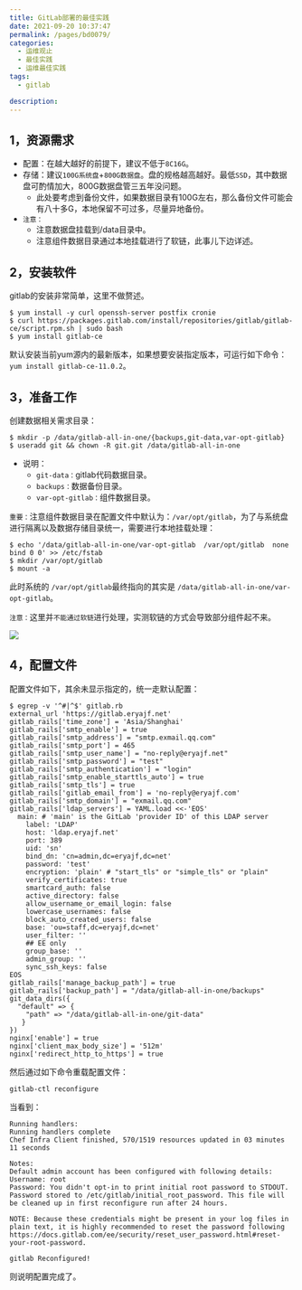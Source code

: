 ```yaml
---
title: GitLab部署的最佳实践
date: 2021-09-20 10:37:47
permalink: /pages/bd0079/
categories:
  - 运维观止
  - 最佳实践
  - 运维最佳实践
tags:
  - gitlab

description:
---
```


## 1，资源需求

- 配置：在越大越好的前提下，建议不低于`8C16G`。
- 存储：建议`100G系统盘`+`800G数据盘`。盘的规格越高越好。最低`SSD`，其中数据盘可酌情加大，800G数据盘管三五年没问题。
  - 此处要考虑到备份文件，如果数据目录有100G左右，那么备份文件可能会有八十多G，本地保留不可过多，尽量异地备份。
- `注意：`
  - 注意数据盘挂载到/data目录中。
  - 注意组件数据目录通过本地挂载进行了软链，此事儿下边详述。

## 2，安装软件

gitlab的安装非常简单，这里不做赘述。

```
$ yum install -y curl openssh-server postfix cronie
$ curl https://packages.gitlab.com/install/repositories/gitlab/gitlab-ce/script.rpm.sh | sudo bash
$ yum install gitlab-ce
```

默认安装当前yum源内的最新版本，如果想要安装指定版本，可运行如下命令：`yum install gitlab-ce-11.0.2`。

## 3，准备工作

创建数据相关需求目录：

```
$ mkdir -p /data/gitlab-all-in-one/{backups,git-data,var-opt-gitlab}
$ useradd git && chown -R git.git /data/gitlab-all-in-one
```

- 说明：
  - `git-data：`gitlab代码数据目录。
  - `backups：`数据备份目录。
  - `var-opt-gitlab：`组件数据目录。

`重要：`注意组件数据目录在配置文件中默认为：`/var/opt/gitlab`，为了与系统盘进行隔离以及数据存储目录统一，需要进行本地挂载处理：

```
$ echo '/data/gitlab-all-in-one/var-opt-gitlab  /var/opt/gitlab  none bind 0 0' >> /etc/fstab
$ mkdir /var/opt/gitlab
$ mount -a
```

此时系统的 `/var/opt/gitlab`最终指向的其实是 `/data/gitlab-all-in-one/var-opt-gitlab`。

`注意：`这里并`不能通过软链`进行处理，实测软链的方式会导致部分组件起不来。

![](http://t.eryajf.net/imgs/2021/09/0f9814766abf42ae.jpg)

## 4，配置文件

配置文件如下，其余未显示指定的，统一走默认配置：

```
$ egrep -v '^#|^$' gitlab.rb
external_url 'https://gitlab.eryajf.net'
gitlab_rails['time_zone'] = 'Asia/Shanghai'
gitlab_rails['smtp_enable'] = true
gitlab_rails['smtp_address'] = "smtp.exmail.qq.com"
gitlab_rails['smtp_port'] = 465
gitlab_rails['smtp_user_name'] = "no-reply@eryajf.net"
gitlab_rails['smtp_password'] = "test"
gitlab_rails['smtp_authentication'] = "login"
gitlab_rails['smtp_enable_starttls_auto'] = true
gitlab_rails['smtp_tls'] = true
gitlab_rails['gitlab_email_from'] = 'no-reply@eryajf.com'
gitlab_rails['smtp_domain'] = "exmail.qq.com"
gitlab_rails['ldap_servers'] = YAML.load <<-'EOS'
  main: # 'main' is the GitLab 'provider ID' of this LDAP server
    label: 'LDAP'
    host: 'ldap.eryajf.net'
    port: 389
    uid: 'sn'
    bind_dn: 'cn=admin,dc=eryajf,dc=net'
    password: 'test'
    encryption: 'plain' # "start_tls" or "simple_tls" or "plain"
    verify_certificates: true
    smartcard_auth: false
    active_directory: false
    allow_username_or_email_login: false
    lowercase_usernames: false
    block_auto_created_users: false
    base: 'ou=staff,dc=eryajf,dc=net'
    user_filter: ''
    ## EE only
    group_base: ''
    admin_group: ''
    sync_ssh_keys: false
EOS
gitlab_rails['manage_backup_path'] = true
gitlab_rails['backup_path'] = "/data/gitlab-all-in-one/backups"
git_data_dirs({
  "default" => {
    "path" => "/data/gitlab-all-in-one/git-data"
   }
})
nginx['enable'] = true
nginx['client_max_body_size'] = '512m'
nginx['redirect_http_to_https'] = true
```

然后通过如下命令重载配置文件：

```
gitlab-ctl reconfigure
```

当看到：

```
Running handlers:
Running handlers complete
Chef Infra Client finished, 570/1519 resources updated in 03 minutes 11 seconds

Notes:
Default admin account has been configured with following details:
Username: root
Password: You didn't opt-in to print initial root password to STDOUT.
Password stored to /etc/gitlab/initial_root_password. This file will be cleaned up in first reconfigure run after 24 hours.

NOTE: Because these credentials might be present in your log files in plain text, it is highly recommended to reset the password following https://docs.gitlab.com/ee/security/reset_user_password.html#reset-your-root-password.

gitlab Reconfigured!
```

则说明配置完成了。